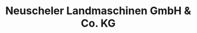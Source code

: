---
title: "Neuscheler Landmaschinen GmbH & Co. KG"
url: /neckartailfingen/neuscheler-landmaschinen-gmbh-und-co-kg/
shop: Autohaus
---